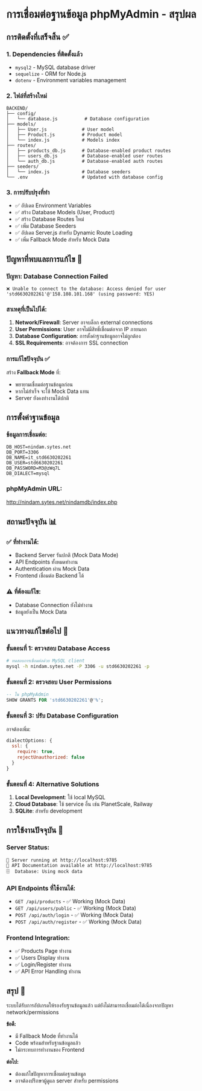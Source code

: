 # การเชื่อมต่อฐานข้อมูล phpMyAdmin - สรุปผล

## การติดตั้งที่เสร็จสิ้น ✅

### 1. Dependencies ที่ติดตั้งแล้ว
- `mysql2` - MySQL database driver
- `sequelize` - ORM for Node.js
- `dotenv` - Environment variables management

### 2. ไฟล์ที่สร้างใหม่
```
BACKEND/
├── config/
│   └── database.js          # Database configuration
├── models/
│   ├── User.js             # User model
│   ├── Product.js          # Product model
│   └── index.js            # Models index
├── routes/
│   ├── products_db.js      # Database-enabled product routes
│   ├── users_db.js         # Database-enabled user routes
│   └── auth_db.js          # Database-enabled auth routes
├── seeders/
│   └── index.js            # Database seeders
└── .env                    # Updated with database config
```

### 3. การปรับปรุงที่ทำ
- ✅ อัปเดต Environment Variables
- ✅ สร้าง Database Models (User, Product)
- ✅ สร้าง Database Routes ใหม่
- ✅ เพิ่ม Database Seeders
- ✅ อัปเดต Server.js สำหรับ Dynamic Route Loading
- ✅ เพิ่ม Fallback Mode สำหรับ Mock Data

## ปัญหาที่พบและการแก้ไข 🔧

### ปัญหา: Database Connection Failed
```
❌ Unable to connect to the database: Access denied for user 'std6630202261'@'158.108.101.168' (using password: YES)
```

### สาเหตุที่เป็นไปได้:
1. **Network/Firewall**: Server อาจบล็อก external connections
2. **User Permissions**: User อาจไม่มีสิทธิ์เชื่อมต่อจาก IP ภายนอก
3. **Database Configuration**: การตั้งค่าฐานข้อมูลอาจไม่ถูกต้อง
4. **SSL Requirements**: อาจต้องการ SSL connection

### การแก้ไขปัจจุบัน ✅
สร้าง **Fallback Mode** ที่:
- พยายามเชื่อมต่อฐานข้อมูลก่อน
- หากไม่สำเร็จ จะใช้ Mock Data แทน
- Server ยังคงทำงานได้ปกติ

## การตั้งค่าฐานข้อมูล

### ข้อมูลการเชื่อมต่อ:
```env
DB_HOST=nindam.sytes.net
DB_PORT=3306
DB_NAME=it_std6630202261
DB_USER=std6630202261
DB_PASSWORD=M3@zWq7L
DB_DIALECT=mysql
```

### phpMyAdmin URL:
http://nindam.sytes.net/nindamdb/index.php

## สถานะปัจจุบัน 📊

### ✅ ที่ทำงานได้:
- Backend Server รันปกติ (Mock Data Mode)
- API Endpoints ทั้งหมดทำงาน
- Authentication ผ่าน Mock Data
- Frontend เชื่อมต่อ Backend ได้

### ⚠️ ที่ต้องแก้ไข:
- Database Connection ยังไม่ทำงาน
- ข้อมูลยังเป็น Mock Data

## แนวทางแก้ไขต่อไป 🔄

### ขั้นตอนที่ 1: ตรวจสอบ Database Access
```bash
# ทดสอบการเชื่อมต่อด้วย MySQL client
mysql -h nindam.sytes.net -P 3306 -u std6630202261 -p
```

### ขั้นตอนที่ 2: ตรวจสอบ User Permissions
```sql
-- ใน phpMyAdmin
SHOW GRANTS FOR 'std6630202261'@'%';
```

### ขั้นตอนที่ 3: ปรับ Database Configuration
อาจต้องเพิ่ม:
```javascript
dialectOptions: {
  ssl: {
    require: true,
    rejectUnauthorized: false
  }
}
```

### ขั้นตอนที่ 4: Alternative Solutions
1. **Local Development**: ใช้ local MySQL
2. **Cloud Database**: ใช้ service อื่น เช่น PlanetScale, Railway
3. **SQLite**: สำหรับ development

## การใช้งานปัจจุบัน 🚀

### Server Status:
```
🚀 Server running at http://localhost:9785
📖 API Documentation available at http://localhost:9785
🗄️  Database: Using mock data
```

### API Endpoints ที่ใช้งานได้:
- `GET /api/products` - ✅ Working (Mock Data)
- `GET /api/users/public` - ✅ Working (Mock Data)
- `POST /api/auth/login` - ✅ Working (Mock Data)
- `POST /api/auth/register` - ✅ Working (Mock Data)

### Frontend Integration:
- ✅ Products Page ทำงาน
- ✅ Users Display ทำงาน
- ✅ Login/Register ทำงาน
- ✅ API Error Handling ทำงาน

## สรุป 📝

ระบบได้รับการอัปเกรดให้รองรับฐานข้อมูลแล้ว แต่ยังไม่สามารถเชื่อมต่อได้เนื่องจากปัญหา network/permissions 

**ข้อดี:**
- มี Fallback Mode ที่ทำงานได้
- Code พร้อมสำหรับฐานข้อมูลแล้ว
- ไม่กระทบการทำงานของ Frontend

**ต่อไป:**
- ต้องแก้ไขปัญหาการเชื่อมต่อฐานข้อมูล
- อาจต้องปรึกษาผู้ดูแล server สำหรับ permissions
